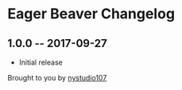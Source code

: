 # Eager Beaver Changelog

## 1.0.0 -- 2017-09-27

* Initial release

Brought to you by [nystudio107](https://nystudio107.com/)
